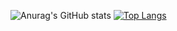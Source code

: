 ![Anurag's GitHub stats](https://github-readme-stats.vercel.app/api?username=ilr00743&show_icons=true&theme=slateorange)
[![Top Langs](https://github-readme-stats.vercel.app/api/top-langs/?username=ilr00743&theme=slateorange&hide=css,html,shaderlab,hlsl,glsl)](https://github.com/anuraghazra/github-readme-stats)
